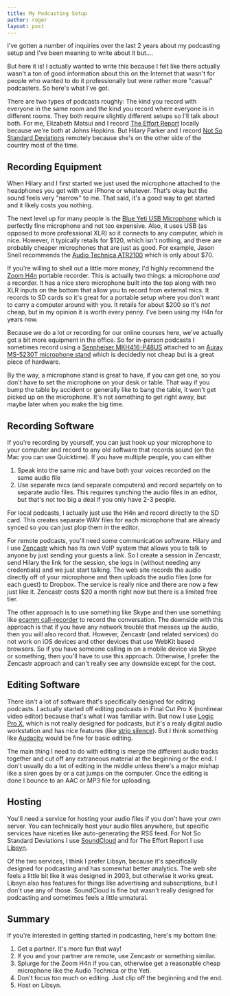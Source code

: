 ```yaml
---
title: My Podcasting Setup
author: roger
layout: post
---
```


I've gotten a number of inquiries over the last 2 years about my podcasting setup and I've been meaning to write about it but....

But here it is! I actually wanted to write this because I felt like there actually wasn't a ton of good information about this on the Internet that wasn't for people who wanted to do it professionally but were rather more "casual" podcasters. So here's what I've got.

There are two types of podcasts roughly: The kind you record with everyone in the same room and the kind you record where everyone is in different rooms. They both require slightly different setups so I'll talk about both. For me, Elizabeth Matsui and I record [The Effort Report](http://effortreport.libsyn.com) locally because we're both at Johns Hopkins. But Hilary Parker and I record [Not So Standard Deviations](https://soundcloud.com/nssd-podcast) remotely because she's on the other side of the country most of the time.

## Recording Equipment

When Hilary and I first started we just used the microphone attached to the headphones you get with your iPhone or whatever. That's okay but the sound feels very "narrow" to me. That said, it's a good way to get started and it likely costs you nothing.

The next level up for many people is the [Blue Yeti USB Microphone](https://www.amazon.com/Blue-Yeti-USB-Microphone-Silver/dp/B002VA464S/) which is perfectly fine microphone and not too expensive. Also, it uses USB (as opposed to more professional XLR) so it connects to any computer, which is nice. However, it typically retails for $120, which isn't nothing, and there are probably cheaper microphones that are just as good. For example, Jason Snell recommends the [Audio Technica ATR2100](https://www.amazon.com/Audio-Technica-ATR2100-USB-Cardioid-Dynamic-Microphone/dp/B004QJOZS4/ref=as_li_ss_tl?ie=UTF8&qid=1479488629&sr=8-2&keywords=audio-technica+atr&linkCode=sl1&tag=incomparablepod-20&linkId=0919132824ac2090de45f2b1135b0163) which is only about $70.

If you're willing to shell out a little more money, I'd highly recommend the [Zoom H4n](https://www.zoom-na.com/products/field-video-recording/field-recording/zoom-h4n-handy-recorder) portable recorder. This is actually two things: a microphone *and* a recorder. It has a nice stero microphone built into the top along with two XLR inputs on the bottom that allow you to record from external mics. It records to SD cards so it's great for a portable setup where you don't want to carry a computer around with you. It retails for about $200 so it's *not* cheap, but in my opinion it is worth every penny. I've been using my H4n for years now.

Because we do a lot or recording for our online courses here, we've actually got a bit more equipment in the office. So for in-person podcasts I sometimes record using a [Sennheiser MKH416-P48US](https://en-us.sennheiser.com/short-gun-tube-microphone-camera-films-mkh-416-p48u3) attached to an [Auray MS-5230T microphone stand](https://www.amazon.com/gp/product/B00D4AGIBS/) which is decidedly not cheap but is a great piece of hardware.

By the way, a microphone stand is great to have, if you can get one, so you don't have to set the microphone on your desk or table. That way if you bump the table by accident or generally like to bang the table, it won't get picked up on the microphone. It's not something to get right away, but maybe later when you make the big time.

## Recording Software

If you're recording by yourself, you can just hook up your microphone to your computer and record to any old software that records sound (on the Mac you can use Quicktime). If you have multiple people, you can either

1. Speak into the same mic and have both your voices recorded on the same audio file
2. Use separate mics (and separate computers) and record separtely on to separate audio files. This requires synching the audio files in an editor, but that's not too big a deal if you only have 2-3 people.

For local podcasts, I actually just use the H4n and record directly to the SD card. This creates separate WAV files for each microphone that are already synced so you can just plop them in the editor. 

For remote podcasts, you'll need some communication software. Hilary and I use [Zencastr](https://zencastr.com) which has its own VoIP system that allows you to talk to anyone by just sending your guests a link. So I create a session in Zencastr, send Hilary the link for the session, she logs in (without needing any credentials) and we just start talking. The web site records the audio directly off of your microphone and then uploads the audio files (one for each guest) to Dropbox. The service is really nice and there are now a few just like it. Zencastr costs $20 a month right now but there is a limited free tier.

The other approach is to use something like Skype and then use something like [ecamm call-recorder](http://www.ecamm.com/mac/callrecorder/) to record the conversation. The downside with this approach is that if you have any network trouble that messes up the audio, then you will also record that. However, Zencastr (and related services) do not work on iOS devices and other devices that use WebKit based browsers. So if you have someone calling in on a mobile device via Skype or something, then you'll have to use this approach. Otherwise, I prefer the Zencastr approach and can't really see any downside except for the cost.

## Editing Software

There isn't a lot of software that's specifically designed for editing podcasts. I actually started off editing podcasts in Final Cut Pro X (nonlinear video editor) because that's what I was familiar with. But now I use [Logic Pro X](http://www.apple.com/logic-pro/), which is not really designed for podcasts, but it's a realy digital audio workstation and has nice features (like [strip silence](https://support.apple.com/kb/PH13055?locale=en_US)). But I think something like [Audacity](http://www.audacityteam.org) would be fine for basic editing.

The main thing I need to do with editing is merge the different audio tracks together and cut off any extraneous material at the beginning or the end. I don't usually do a lot of editing in the middle unless there's a major mishap like a siren goes by or a cat jumps on the computer. Once the editing is done I bounce to an AAC or MP3 file for uploading.

## Hosting

You'll need a service for hosting your audio files if you don't have your own server. You can technically host your audio files anywhere, but specific services have niceties like auto-generating the RSS feed. For Not So Standard Deviations I use [SoundCloud](https://soundcloud.com/stream) and for The Effort Report I use [Libsyn](https://www.libsyn.com). 

Of the two services, I think I prefer Libsyn, because it's specifically designed for podcasting and has somewhat better analytics. The web site feels a little bit like it was designed in 2003, but otherwise it works great. Libsyn also has features for things like advertising and subscriptions, but I don't use any of those. SoundCloud is fine but wasn't really designed for podcasting and sometimes feels a little unnatural.

## Summary

If you're interested in getting started in podcasting, here's my bottom line:

1. Get a partner. It's more fun that way!
2. If you and your partner are remote, use Zencastr or something similar.
3. Splurge for the Zoom H4n if you can, otherwise get a reasonable cheap microphone like the Audio Technica or the Yeti.
4. Don't focus too much on editing. Just clip off the beginning and the end.
5. Host on Libsyn.

